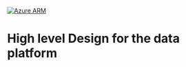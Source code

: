 [![Azure ARM](https://github.com/iammayanksrivastava/azurebicep/actions/workflows/main.yml/badge.svg)](https://github.com/iammayanksrivastava/azurebicep/actions/workflows/main.yml)


# High level Design for the data platform


